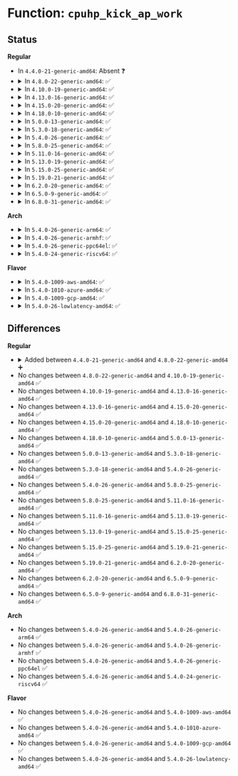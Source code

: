 # Function: <code>cpuhp_kick_ap_work</code>

## Status
<b>Regular</b>
<ul>
<li>
In <code>4.4.0-21-generic-amd64</code>: Absent ❓
</li>
<li>
<details>
<summary>In <code>4.8.0-22-generic-amd64</code>: ✅</summary>

```c
int cpuhp_kick_ap_work(unsigned int cpu)
```

```json
{
  "name": "cpuhp_kick_ap_work",
  "collision_type": "Unique Static",
  "inline_type": "No",
  "funcs": [
    {
      "addr": 18446744071579387200,
      "name": "cpuhp_kick_ap_work",
      "external": false,
      "loc": "kernel/cpu.c:554",
      "file": "kernel/cpu.c",
      "inline": "seen, unknown",
      "caller_inline": [],
      "caller_func": [
        "kernel/cpu.c:_cpu_up",
        "kernel/cpu.c:_cpu_down",
        "kernel/cpu.c:_cpu_down"
      ]
    }
  ],
  "symbols": [
    {
      "addr": 18446744071579387200,
      "name": "cpuhp_kick_ap_work",
      "section": ".text",
      "bind": "STB_LOCAL",
      "size": 274
    }
  ]
}
```
</details>
</li>
<li>
<details>
<summary>In <code>4.10.0-19-generic-amd64</code>: ✅</summary>

```c
int cpuhp_kick_ap_work(unsigned int cpu)
```

```json
{
  "name": "cpuhp_kick_ap_work",
  "collision_type": "Unique Static",
  "inline_type": "No",
  "funcs": [
    {
      "addr": 18446744071579404032,
      "name": "cpuhp_kick_ap_work",
      "external": false,
      "loc": "kernel/cpu.c:562",
      "file": "kernel/cpu.c",
      "inline": "seen, unknown",
      "caller_inline": [],
      "caller_func": [
        "kernel/cpu.c:_cpu_up",
        "kernel/cpu.c:_cpu_down",
        "kernel/cpu.c:_cpu_down"
      ]
    }
  ],
  "symbols": [
    {
      "addr": 18446744071579404032,
      "name": "cpuhp_kick_ap_work",
      "section": ".text",
      "bind": "STB_LOCAL",
      "size": 270
    }
  ]
}
```
</details>
</li>
<li>
<details>
<summary>In <code>4.13.0-16-generic-amd64</code>: ✅</summary>

```c
int cpuhp_kick_ap_work(unsigned int cpu)
```

```json
{
  "name": "cpuhp_kick_ap_work",
  "collision_type": "Unique Static",
  "inline_type": "No",
  "funcs": [
    {
      "addr": 18446744071579391328,
      "name": "cpuhp_kick_ap_work",
      "external": false,
      "loc": "kernel/cpu.c:507",
      "file": "kernel/cpu.c",
      "inline": "seen, unknown",
      "caller_inline": [],
      "caller_func": [
        "kernel/cpu.c:_cpu_up",
        "kernel/cpu.c:_cpu_down",
        "kernel/cpu.c:_cpu_down"
      ]
    }
  ],
  "symbols": [
    {
      "addr": 18446744071579391328,
      "name": "cpuhp_kick_ap_work",
      "section": ".text",
      "bind": "STB_LOCAL",
      "size": 277
    }
  ]
}
```
</details>
</li>
<li>
<details>
<summary>In <code>4.15.0-20-generic-amd64</code>: ✅</summary>

```c
int cpuhp_kick_ap_work(unsigned int cpu)
```

```json
{
  "name": "cpuhp_kick_ap_work",
  "collision_type": "Unique Static",
  "inline_type": "No",
  "funcs": [
    {
      "addr": 18446744071579419136,
      "name": "cpuhp_kick_ap_work",
      "external": false,
      "loc": "kernel/cpu.c:643",
      "file": "kernel/cpu.c",
      "inline": "seen, unknown",
      "caller_inline": [],
      "caller_func": [
        "kernel/cpu.c:_cpu_up",
        "kernel/cpu.c:_cpu_down"
      ]
    }
  ],
  "symbols": [
    {
      "addr": 18446744071579419136,
      "name": "cpuhp_kick_ap_work",
      "section": ".text",
      "bind": "STB_LOCAL",
      "size": 251
    }
  ]
}
```
</details>
</li>
<li>
<details>
<summary>In <code>4.18.0-10-generic-amd64</code>: ✅</summary>

```c
int cpuhp_kick_ap_work(unsigned int cpu)
```

```json
{
  "name": "cpuhp_kick_ap_work",
  "collision_type": "Unique Static",
  "inline_type": "No",
  "funcs": [
    {
      "addr": 18446744071579433936,
      "name": "cpuhp_kick_ap_work",
      "external": false,
      "loc": "kernel/cpu.c:729",
      "file": "kernel/cpu.c",
      "inline": "seen, unknown",
      "caller_inline": [],
      "caller_func": [
        "kernel/cpu.c:_cpu_up",
        "kernel/cpu.c:_cpu_down"
      ]
    }
  ],
  "symbols": [
    {
      "addr": 18446744071579433936,
      "name": "cpuhp_kick_ap_work",
      "section": ".text",
      "bind": "STB_LOCAL",
      "size": 251
    }
  ]
}
```
</details>
</li>
<li>
<details>
<summary>In <code>5.0.0-13-generic-amd64</code>: ✅</summary>

```c
int cpuhp_kick_ap_work(unsigned int cpu)
```

```json
{
  "name": "cpuhp_kick_ap_work",
  "collision_type": "Unique Static",
  "inline_type": "No",
  "funcs": [
    {
      "addr": 18446744071579467504,
      "name": "cpuhp_kick_ap_work",
      "external": false,
      "loc": "kernel/cpu.c:748",
      "file": "kernel/cpu.c",
      "inline": "seen, unknown",
      "caller_inline": [],
      "caller_func": [
        "kernel/cpu.c:_cpu_up",
        "kernel/cpu.c:_cpu_down"
      ]
    }
  ],
  "symbols": [
    {
      "addr": 18446744071579467504,
      "name": "cpuhp_kick_ap_work",
      "section": ".text",
      "bind": "STB_LOCAL",
      "size": 251
    }
  ]
}
```
</details>
</li>
<li>
<details>
<summary>In <code>5.3.0-18-generic-amd64</code>: ✅</summary>

```c
int cpuhp_kick_ap_work(unsigned int cpu)
```

```json
{
  "name": "cpuhp_kick_ap_work",
  "collision_type": "Unique Static",
  "inline_type": "No",
  "funcs": [
    {
      "addr": 18446744071579485312,
      "name": "cpuhp_kick_ap_work",
      "external": false,
      "loc": "kernel/cpu.c:758",
      "file": "kernel/cpu.c",
      "inline": "seen, unknown",
      "caller_inline": [],
      "caller_func": [
        "kernel/cpu.c:_cpu_up",
        "kernel/cpu.c:_cpu_down"
      ]
    }
  ],
  "symbols": [
    {
      "addr": 18446744071579485312,
      "name": "cpuhp_kick_ap_work",
      "section": ".text",
      "bind": "STB_LOCAL",
      "size": 247
    }
  ]
}
```
</details>
</li>
<li>
<details>
<summary>In <code>5.4.0-26-generic-amd64</code>: ✅</summary>

```c
int cpuhp_kick_ap_work(unsigned int cpu)
```

```json
{
  "name": "cpuhp_kick_ap_work",
  "collision_type": "Unique Static",
  "inline_type": "No",
  "funcs": [
    {
      "addr": 18446744071579511248,
      "name": "cpuhp_kick_ap_work",
      "external": false,
      "loc": "kernel/cpu.c:767",
      "file": "kernel/cpu.c",
      "inline": "seen, unknown",
      "caller_inline": [],
      "caller_func": [
        "kernel/cpu.c:_cpu_up",
        "kernel/cpu.c:_cpu_down"
      ]
    }
  ],
  "symbols": [
    {
      "addr": 18446744071579511248,
      "name": "cpuhp_kick_ap_work",
      "section": ".text",
      "bind": "STB_LOCAL",
      "size": 247
    }
  ]
}
```
</details>
</li>
<li>
<details>
<summary>In <code>5.8.0-25-generic-amd64</code>: ✅</summary>

```c
int cpuhp_kick_ap_work(unsigned int cpu)
```

```json
{
  "name": "cpuhp_kick_ap_work",
  "collision_type": "Unique Static",
  "inline_type": "No",
  "funcs": [
    {
      "addr": 18446744071579539840,
      "name": "cpuhp_kick_ap_work",
      "external": false,
      "loc": "kernel/cpu.c:783",
      "file": "kernel/cpu.c",
      "inline": "seen, unknown",
      "caller_inline": [],
      "caller_func": [
        "kernel/cpu.c:_cpu_up",
        "kernel/cpu.c:_cpu_down"
      ]
    }
  ],
  "symbols": [
    {
      "addr": 18446744071579539840,
      "name": "cpuhp_kick_ap_work",
      "section": ".text",
      "bind": "STB_LOCAL",
      "size": 248
    }
  ]
}
```
</details>
</li>
<li>
<details>
<summary>In <code>5.11.0-16-generic-amd64</code>: ✅</summary>

```c
int cpuhp_kick_ap_work(unsigned int cpu)
```

```json
{
  "name": "cpuhp_kick_ap_work",
  "collision_type": "Unique Static",
  "inline_type": "No",
  "funcs": [
    {
      "addr": 18446744071579521968,
      "name": "cpuhp_kick_ap_work",
      "external": false,
      "loc": "kernel/cpu.c:783",
      "file": "kernel/cpu.c",
      "inline": "seen, unknown",
      "caller_inline": [],
      "caller_func": [
        "kernel/cpu.c:_cpu_up",
        "kernel/cpu.c:_cpu_down"
      ]
    }
  ],
  "symbols": [
    {
      "addr": 18446744071579521968,
      "name": "cpuhp_kick_ap_work",
      "section": ".text",
      "bind": "STB_LOCAL",
      "size": 198
    }
  ]
}
```
</details>
</li>
<li>
<details>
<summary>In <code>5.13.0-19-generic-amd64</code>: ✅</summary>

```c
int cpuhp_kick_ap_work(unsigned int cpu)
```

```json
{
  "name": "cpuhp_kick_ap_work",
  "collision_type": "Unique Static",
  "inline_type": "No",
  "funcs": [
    {
      "addr": 18446744071579524864,
      "name": "cpuhp_kick_ap_work",
      "external": false,
      "loc": "kernel/cpu.c:843",
      "file": "kernel/cpu.c",
      "inline": "seen, unknown",
      "caller_inline": [],
      "caller_func": [
        "kernel/cpu.c:_cpu_up",
        "kernel/cpu.c:_cpu_down"
      ]
    }
  ],
  "symbols": [
    {
      "addr": 18446744071579524864,
      "name": "cpuhp_kick_ap_work",
      "section": ".text",
      "bind": "STB_LOCAL",
      "size": 546
    }
  ]
}
```
</details>
</li>
<li>
<details>
<summary>In <code>5.15.0-25-generic-amd64</code>: ✅</summary>

```c
int cpuhp_kick_ap_work(unsigned int cpu)
```

```json
{
  "name": "cpuhp_kick_ap_work",
  "collision_type": "Unique Static",
  "inline_type": "No",
  "funcs": [
    {
      "addr": 18446744071579597184,
      "name": "cpuhp_kick_ap_work",
      "external": false,
      "loc": "kernel/cpu.c:864",
      "file": "kernel/cpu.c",
      "inline": "seen, unknown",
      "caller_inline": [],
      "caller_func": [
        "kernel/cpu.c:_cpu_up",
        "kernel/cpu.c:_cpu_down"
      ]
    }
  ],
  "symbols": [
    {
      "addr": 18446744071579597184,
      "name": "cpuhp_kick_ap_work",
      "section": ".text",
      "bind": "STB_LOCAL",
      "size": 373
    }
  ]
}
```
</details>
</li>
<li>
<details>
<summary>In <code>5.19.0-21-generic-amd64</code>: ✅</summary>

```c
int cpuhp_kick_ap_work(unsigned int cpu)
```

```json
{
  "name": "cpuhp_kick_ap_work",
  "collision_type": "Unique Static",
  "inline_type": "No",
  "funcs": [
    {
      "addr": 18446744071579689600,
      "name": "cpuhp_kick_ap_work",
      "external": false,
      "loc": "kernel/cpu.c:858",
      "file": "kernel/cpu.c",
      "inline": "seen, unknown",
      "caller_inline": [],
      "caller_func": [
        "kernel/cpu.c:_cpu_up",
        "kernel/cpu.c:_cpu_down"
      ]
    }
  ],
  "symbols": [
    {
      "addr": 18446744071579689600,
      "name": "cpuhp_kick_ap_work",
      "section": ".text",
      "bind": "STB_LOCAL",
      "size": 283
    }
  ]
}
```
</details>
</li>
<li>
<details>
<summary>In <code>6.2.0-20-generic-amd64</code>: ✅</summary>

```c
int cpuhp_kick_ap_work(unsigned int cpu)
```

```json
{
  "name": "cpuhp_kick_ap_work",
  "collision_type": "Unique Static",
  "inline_type": "No",
  "funcs": [
    {
      "addr": 18446744071579812912,
      "name": "cpuhp_kick_ap_work",
      "external": false,
      "loc": "kernel/cpu.c:888",
      "file": "kernel/cpu.c",
      "inline": "seen, unknown",
      "caller_inline": [],
      "caller_func": [
        "kernel/cpu.c:_cpu_up",
        "kernel/cpu.c:_cpu_down"
      ]
    }
  ],
  "symbols": [
    {
      "addr": 18446744071579812912,
      "name": "cpuhp_kick_ap_work",
      "section": ".text",
      "bind": "STB_LOCAL",
      "size": 283
    }
  ]
}
```
</details>
</li>
<li>
<details>
<summary>In <code>6.5.0-9-generic-amd64</code>: ✅</summary>

```c
int cpuhp_kick_ap_work(unsigned int cpu)
```

```json
{
  "name": "cpuhp_kick_ap_work",
  "collision_type": "Unique Static",
  "inline_type": "No",
  "funcs": [
    {
      "addr": 18446744071579860832,
      "name": "cpuhp_kick_ap_work",
      "external": false,
      "loc": "kernel/cpu.c:1138",
      "file": "kernel/cpu.c",
      "inline": "seen, unknown",
      "caller_inline": [],
      "caller_func": [
        "kernel/cpu.c:_cpu_up",
        "kernel/cpu.c:_cpu_down"
      ]
    }
  ],
  "symbols": [
    {
      "addr": 18446744071579860832,
      "name": "cpuhp_kick_ap_work",
      "section": ".text",
      "bind": "STB_LOCAL",
      "size": 283
    }
  ]
}
```
</details>
</li>
<li>
<details>
<summary>In <code>6.8.0-31-generic-amd64</code>: ✅</summary>

```c
int cpuhp_kick_ap_work(unsigned int cpu)
```

```json
{
  "name": "cpuhp_kick_ap_work",
  "collision_type": "Unique Static",
  "inline_type": "No",
  "funcs": [
    {
      "addr": 18446744071579898736,
      "name": "cpuhp_kick_ap_work",
      "external": false,
      "loc": "kernel/cpu.c:1166",
      "file": "kernel/cpu.c",
      "inline": "seen, unknown",
      "caller_inline": [],
      "caller_func": [
        "kernel/cpu.c:_cpu_up",
        "kernel/cpu.c:_cpu_down"
      ]
    }
  ],
  "symbols": [
    {
      "addr": 18446744071579898736,
      "name": "cpuhp_kick_ap_work",
      "section": ".text",
      "bind": "STB_LOCAL",
      "size": 283
    }
  ]
}
```
</details>
</li>
</ul>
<b>Arch</b>
<ul>
<li>
<details>
<summary>In <code>5.4.0-26-generic-arm64</code>: ✅</summary>

```c
int cpuhp_kick_ap_work(unsigned int cpu)
```

```json
{
  "name": "cpuhp_kick_ap_work",
  "collision_type": "Unique Static",
  "inline_type": "No",
  "funcs": [
    {
      "addr": 18446603336490647048,
      "name": "cpuhp_kick_ap_work",
      "external": false,
      "loc": "kernel/cpu.c:767",
      "file": "kernel/cpu.c",
      "inline": "seen, unknown",
      "caller_inline": [],
      "caller_func": [
        "kernel/cpu.c:_cpu_up",
        "kernel/cpu.c:_cpu_down"
      ]
    }
  ],
  "symbols": [
    {
      "addr": 18446603336490647048,
      "name": "cpuhp_kick_ap_work",
      "section": ".text",
      "bind": "STB_LOCAL",
      "size": 384
    }
  ]
}
```
</details>
</li>
<li>
<details>
<summary>In <code>5.4.0-26-generic-armhf</code>: ✅</summary>

```c
int cpuhp_kick_ap_work(unsigned int cpu)
```

```json
{
  "name": "cpuhp_kick_ap_work",
  "collision_type": "Unique Static",
  "inline_type": "No",
  "funcs": [
    {
      "addr": 3224723204,
      "name": "cpuhp_kick_ap_work",
      "external": false,
      "loc": "kernel/cpu.c:767",
      "file": "kernel/cpu.c",
      "inline": "seen, unknown",
      "caller_inline": [],
      "caller_func": [
        "kernel/cpu.c:_cpu_up",
        "kernel/cpu.c:_cpu_down"
      ]
    }
  ],
  "symbols": [
    {
      "addr": 3224723204,
      "name": "cpuhp_kick_ap_work",
      "section": ".text",
      "bind": "STB_LOCAL",
      "size": 404
    }
  ]
}
```
</details>
</li>
<li>
<details>
<summary>In <code>5.4.0-26-generic-ppc64el</code>: ✅</summary>

```c
int cpuhp_kick_ap_work(unsigned int cpu)
```

```json
{
  "name": "cpuhp_kick_ap_work",
  "collision_type": "Unique Static",
  "inline_type": "No",
  "funcs": [
    {
      "addr": 13835058055283467696,
      "name": "cpuhp_kick_ap_work",
      "external": false,
      "loc": "kernel/cpu.c:767",
      "file": "kernel/cpu.c",
      "inline": "seen, unknown",
      "caller_inline": [],
      "caller_func": [
        "kernel/cpu.c:_cpu_up",
        "kernel/cpu.c:_cpu_down"
      ]
    }
  ],
  "symbols": [
    {
      "addr": 13835058055283467696,
      "name": "cpuhp_kick_ap_work",
      "section": ".text",
      "bind": "STB_LOCAL",
      "size": 476
    }
  ]
}
```
</details>
</li>
<li>
<details>
<summary>In <code>5.4.0-24-generic-riscv64</code>: ✅</summary>

```c
int cpuhp_kick_ap_work(unsigned int cpu)
```

```json
{
  "name": "cpuhp_kick_ap_work",
  "collision_type": "Unique Static",
  "inline_type": "No",
  "funcs": [
    {
      "addr": 18446743936271396888,
      "name": "cpuhp_kick_ap_work",
      "external": false,
      "loc": "kernel/cpu.c:767",
      "file": "kernel/cpu.c",
      "inline": "seen, unknown",
      "caller_inline": [],
      "caller_func": [
        "kernel/cpu.c:cpu_up"
      ]
    }
  ],
  "symbols": [
    {
      "addr": 18446743936271396888,
      "name": "cpuhp_kick_ap_work",
      "section": ".text",
      "bind": "STB_LOCAL",
      "size": 300
    }
  ]
}
```
</details>
</li>
</ul>
<b>Flavor</b>
<ul>
<li>
<details>
<summary>In <code>5.4.0-1009-aws-amd64</code>: ✅</summary>

```c
int cpuhp_kick_ap_work(unsigned int cpu)
```

```json
{
  "name": "cpuhp_kick_ap_work",
  "collision_type": "Unique Static",
  "inline_type": "No",
  "funcs": [
    {
      "addr": 18446744071579484912,
      "name": "cpuhp_kick_ap_work",
      "external": false,
      "loc": "kernel/cpu.c:767",
      "file": "kernel/cpu.c",
      "inline": "seen, unknown",
      "caller_inline": [],
      "caller_func": [
        "kernel/cpu.c:_cpu_up",
        "kernel/cpu.c:_cpu_down"
      ]
    }
  ],
  "symbols": [
    {
      "addr": 18446744071579484912,
      "name": "cpuhp_kick_ap_work",
      "section": ".text",
      "bind": "STB_LOCAL",
      "size": 247
    }
  ]
}
```
</details>
</li>
<li>
<details>
<summary>In <code>5.4.0-1010-azure-amd64</code>: ✅</summary>

```c
int cpuhp_kick_ap_work(unsigned int cpu)
```

```json
{
  "name": "cpuhp_kick_ap_work",
  "collision_type": "Unique Static",
  "inline_type": "No",
  "funcs": [
    {
      "addr": 18446744071579413792,
      "name": "cpuhp_kick_ap_work",
      "external": false,
      "loc": "kernel/cpu.c:767",
      "file": "kernel/cpu.c",
      "inline": "seen, unknown",
      "caller_inline": [],
      "caller_func": [
        "kernel/cpu.c:_cpu_up",
        "kernel/cpu.c:_cpu_down"
      ]
    }
  ],
  "symbols": [
    {
      "addr": 18446744071579413792,
      "name": "cpuhp_kick_ap_work",
      "section": ".text",
      "bind": "STB_LOCAL",
      "size": 247
    }
  ]
}
```
</details>
</li>
<li>
<details>
<summary>In <code>5.4.0-1009-gcp-amd64</code>: ✅</summary>

```c
int cpuhp_kick_ap_work(unsigned int cpu)
```

```json
{
  "name": "cpuhp_kick_ap_work",
  "collision_type": "Unique Static",
  "inline_type": "No",
  "funcs": [
    {
      "addr": 18446744071579484832,
      "name": "cpuhp_kick_ap_work",
      "external": false,
      "loc": "kernel/cpu.c:767",
      "file": "kernel/cpu.c",
      "inline": "seen, unknown",
      "caller_inline": [],
      "caller_func": [
        "kernel/cpu.c:_cpu_up",
        "kernel/cpu.c:_cpu_down"
      ]
    }
  ],
  "symbols": [
    {
      "addr": 18446744071579484832,
      "name": "cpuhp_kick_ap_work",
      "section": ".text",
      "bind": "STB_LOCAL",
      "size": 247
    }
  ]
}
```
</details>
</li>
<li>
<details>
<summary>In <code>5.4.0-26-lowlatency-amd64</code>: ✅</summary>

```c
int cpuhp_kick_ap_work(unsigned int cpu)
```

```json
{
  "name": "cpuhp_kick_ap_work",
  "collision_type": "Unique Static",
  "inline_type": "No",
  "funcs": [
    {
      "addr": 18446744071579516768,
      "name": "cpuhp_kick_ap_work",
      "external": false,
      "loc": "kernel/cpu.c:767",
      "file": "kernel/cpu.c",
      "inline": "seen, unknown",
      "caller_inline": [],
      "caller_func": [
        "kernel/cpu.c:_cpu_up",
        "kernel/cpu.c:_cpu_down"
      ]
    }
  ],
  "symbols": [
    {
      "addr": 18446744071579516768,
      "name": "cpuhp_kick_ap_work",
      "section": ".text",
      "bind": "STB_LOCAL",
      "size": 279
    }
  ]
}
```
</details>
</li>
</ul>

## Differences
<b>Regular</b>
<ul>
<li>
<details>
<summary>Added between <code>4.4.0-21-generic-amd64</code> and <code>4.8.0-22-generic-amd64</code> ➕</summary>

```c
int cpuhp_kick_ap_work(unsigned int cpu)
```
</details>
</li>
<li>
No changes between <code>4.8.0-22-generic-amd64</code> and <code>4.10.0-19-generic-amd64</code> ✅
</li>
<li>
No changes between <code>4.10.0-19-generic-amd64</code> and <code>4.13.0-16-generic-amd64</code> ✅
</li>
<li>
No changes between <code>4.13.0-16-generic-amd64</code> and <code>4.15.0-20-generic-amd64</code> ✅
</li>
<li>
No changes between <code>4.15.0-20-generic-amd64</code> and <code>4.18.0-10-generic-amd64</code> ✅
</li>
<li>
No changes between <code>4.18.0-10-generic-amd64</code> and <code>5.0.0-13-generic-amd64</code> ✅
</li>
<li>
No changes between <code>5.0.0-13-generic-amd64</code> and <code>5.3.0-18-generic-amd64</code> ✅
</li>
<li>
No changes between <code>5.3.0-18-generic-amd64</code> and <code>5.4.0-26-generic-amd64</code> ✅
</li>
<li>
No changes between <code>5.4.0-26-generic-amd64</code> and <code>5.8.0-25-generic-amd64</code> ✅
</li>
<li>
No changes between <code>5.8.0-25-generic-amd64</code> and <code>5.11.0-16-generic-amd64</code> ✅
</li>
<li>
No changes between <code>5.11.0-16-generic-amd64</code> and <code>5.13.0-19-generic-amd64</code> ✅
</li>
<li>
No changes between <code>5.13.0-19-generic-amd64</code> and <code>5.15.0-25-generic-amd64</code> ✅
</li>
<li>
No changes between <code>5.15.0-25-generic-amd64</code> and <code>5.19.0-21-generic-amd64</code> ✅
</li>
<li>
No changes between <code>5.19.0-21-generic-amd64</code> and <code>6.2.0-20-generic-amd64</code> ✅
</li>
<li>
No changes between <code>6.2.0-20-generic-amd64</code> and <code>6.5.0-9-generic-amd64</code> ✅
</li>
<li>
No changes between <code>6.5.0-9-generic-amd64</code> and <code>6.8.0-31-generic-amd64</code> ✅
</li>
</ul>
<b>Arch</b>
<ul>
<li>
No changes between <code>5.4.0-26-generic-amd64</code> and <code>5.4.0-26-generic-arm64</code> ✅
</li>
<li>
No changes between <code>5.4.0-26-generic-amd64</code> and <code>5.4.0-26-generic-armhf</code> ✅
</li>
<li>
No changes between <code>5.4.0-26-generic-amd64</code> and <code>5.4.0-26-generic-ppc64el</code> ✅
</li>
<li>
No changes between <code>5.4.0-26-generic-amd64</code> and <code>5.4.0-24-generic-riscv64</code> ✅
</li>
</ul>
<b>Flavor</b>
<ul>
<li>
No changes between <code>5.4.0-26-generic-amd64</code> and <code>5.4.0-1009-aws-amd64</code> ✅
</li>
<li>
No changes between <code>5.4.0-26-generic-amd64</code> and <code>5.4.0-1010-azure-amd64</code> ✅
</li>
<li>
No changes between <code>5.4.0-26-generic-amd64</code> and <code>5.4.0-1009-gcp-amd64</code> ✅
</li>
<li>
No changes between <code>5.4.0-26-generic-amd64</code> and <code>5.4.0-26-lowlatency-amd64</code> ✅
</li>
</ul>
